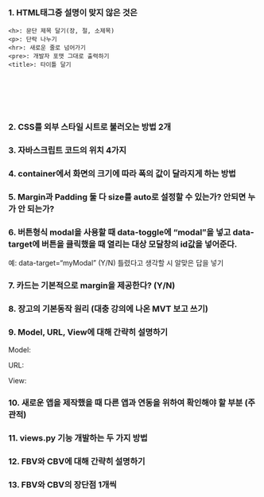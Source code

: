 ### 1. HTML태그중 설명이 맞지 않은 것은
~~~
<h>: 문단 제목 달기(장, 절, 소제목)
<p>: 단락 나누기
<hr>: 새로운 줄로 넘어가기
<pre>: 개발자 포맷 그대로 출력하기
<title>: 타이틀 달기
~~~
</br></br></br></br>
### 2. CSS를 외부 스타일 시트로 불러오는 방법 2개
  
  
  
### 3. 자바스크립트 코드의 위치 4가지
  
  
  
### 4. container에서 화면의 크기에 따라 폭의 값이 달라지게 하는 방법
  
  
  
### 5. Margin과 Padding 둘 다 size를 auto로 설정할 수 있는가? 안되면 누가 안 되는가?
  
  
  
### 6. 버튼형식 modal을 사용할 때 data-toggle에 “modal”을 넣고 data-target에 버튼을 클릭했을 때 열리는 대상 모달창의 id값을 넣어준다.
예: data-target=“myModal”
(Y/N) 틀렸다고 생각할 시 알맞은 답을 넣기
  
  
  
### 7. 카드는 기본적으로 margin을 제공한다? (Y/N)
  
  
  
### 8. 장고의 기본동작 원리 (대충 강의에 나온 MVT 보고 쓰기)
  
  
  
### 9. Model, URL, View에 대해 간략히 설명하기
Model:
  
URL:
  
View:
  
  
  
  
### 10. 새로운 앱을 제작했을 때 다른 앱과 연동을 위하여 확인해야 할 부분 (주관적)
  
  
  
### 11. views.py 기능 개발하는 두 가지 방법
  
  
  
### 12. FBV와 CBV에 대해 간략히 설명하기
  
  
  
### 13. FBV와 CBV의 장단점 1개씩
  
  
  
